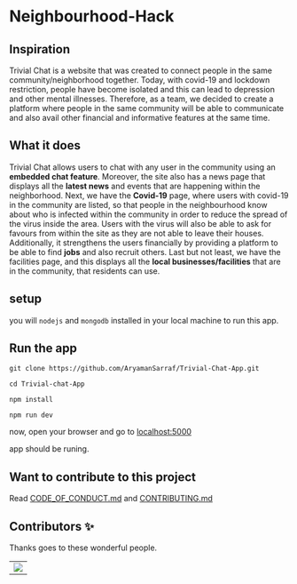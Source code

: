 # Neighbourhood-Hack

## Inspiration

Trivial Chat is a website that was created to connect people in the same community/neighborhood together. Today, with covid-19 and lockdown restriction, people have become isolated and this can lead to depression and other mental illnesses. Therefore, as a team, we decided to create a platform where people in the same community will be able to communicate and also avail other financial and informative features at the same time.

## What it does

Trivial Chat allows users to chat with any user in the community using an **embedded chat feature**. Moreover, the site also has a news page that displays all the **latest news** and events that are happening within the neighborhood.
Next, we have the **Covid-19** page, where users with covid-19 in the community are listed, so that people in the neighbourhood know about who is infected within the community in order to reduce the spread of the virus inside the area. Users with the virus will also be able to ask for favours from within the site as they are not able to leave their houses.
Additionally, it strengthens the users financially by providing a platform to be able to find **jobs** and also recruit others.
Last but not least, we have the facilities page, and this displays all the **local businesses/facilities** that are in the community, that residents can use.

## setup

you will `nodejs` and `mongodb` installed in your local machine to run this app.

## Run the app

```
git clone https://github.com/AryamanSarraf/Trivial-Chat-App.git
```

```
cd Trivial-chat-App
```

```
npm install
```

```
npm run dev
```

now, open your browser and go to [localhost:5000](http://localhost:5000/)

app should be runing.

## Want to contribute to this project

Read [CODE_OF_CONDUCT.md](https://github.com/AryamanSarraf/Trivial-Chat-App/blob/main/CODE_OF_CONDUCT.md "Read code of conduct") and [CONTRIBUTING.md](https://github.com/AryamanSarraf/Trivial-Chat-App/blob/main/CONTRIBUTING.md "Read contribution guidelines")

## Contributors ✨

Thanks goes to these wonderful people.

<table>
  <tr>
   <td>
   <a href="https://github.com/AryamanSarraf/Trivial-Chat-App/graphs/contributors">
     <img src="https://contrib.rocks/image?repo=AryamanSarraf/Trivial-Chat-App" />
  </a>
  </td>
  </tr>
</table>
